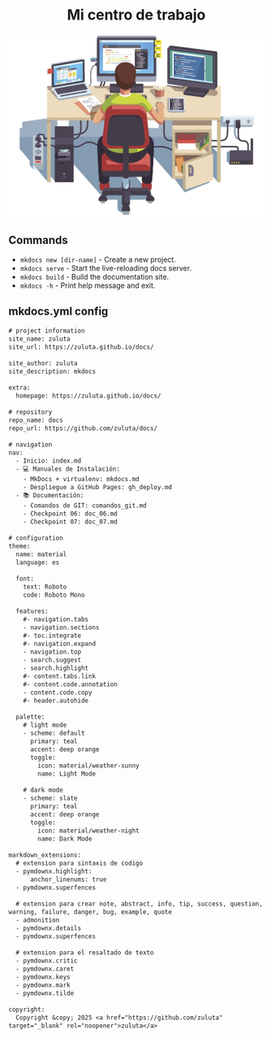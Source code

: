 # <center>Mi centro de trabajo</center>

![Git Hub Image](images/index/portada.png)
<br>

## Commands

* `mkdocs new [dir-name]` - Create a new project.
* `mkdocs serve` - Start the live-reloading docs server.
* `mkdocs build` - Build the documentation site.
* `mkdocs -h` - Print help message and exit.

## mkdocs.yml config

```
# project information
site_name: zuluta
site_url: https://zuluta.github.io/docs/

site_author: zuluta
site_description: mkdocs

extra:
  homepage: https://zuluta.github.io/docs/

# repository
repo_name: docs
repo_url: https://github.com/zuluta/docs/

# navigation
nav:
  - Inicio: index.md
  - 💻 Manuales de Instalación:
    - MkDocs + virtualenv: mkdocs.md
    - Despliegue a GitHub Pages: gh_deploy.md
  - 📚 Documentación:
    - Comandos de GIT: comandos_git.md
    - Checkpoint 06: doc_06.md
    - Checkpoint 07: doc_07.md

# configuration
theme:
  name: material
  language: es

  font:
    text: Roboto
    code: Roboto Mono

  features:
    #- navigation.tabs
    - navigation.sections
    #- toc.integrate
    #- navigation.expand
    - navigation.top
    - search.suggest
    - search.highlight
    #- content.tabs.link
    #- content.code.annotation
    - content.code.copy
    #- header.autohide

  palette:
    # light mode
    - scheme: default
      primary: teal
      accent: deep orange
      toggle:
        icon: material/weather-sunny
        name: Light Mode

    # dark mode
    - scheme: slate
      primary: teal
      accent: deep orange
      toggle:
        icon: material/weather-night
        name: Dark Mode

markdown_extensions:
  # extension para sintaxis de codigo
  - pymdownx.highlight:
      anchor_linenums: true
  - pymdownx.superfences

  # extension para crear note, abstract, info, tip, success, question, warning, failure, danger, bug, example, quote
  - admonition
  - pymdownx.details
  - pymdownx.superfences

  # extension para el resaltado de texto
  - pymdownx.critic
  - pymdownx.caret
  - pymdownx.keys
  - pymdownx.mark
  - pymdownx.tilde

copyright:
  Copyright &copy; 2025 <a href="https://github.com/zuluta"  target="_blank" rel="noopener">zuluta</a>
```
<br>
